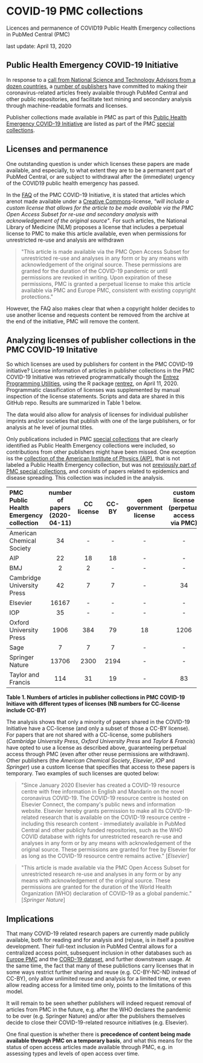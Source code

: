 # COVID-19 PMC collections
Licences and permanence of COVID19 Public Health Emergency collections in PubMed Central (PMC)

last update: April 13, 2020


## Public Health Emergency COVID-19 Initiative
In response to a [call from National Science and Technology Advisors from a dozen countries](https://wellcome.ac.uk/sites/default/files/covid19-open-access-letter.pdf), a [number of publishers](https://wellcome.ac.uk/press-release/publishers-make-coronavirus-covid-19-content-freely-available-and-reusable) have committed to making their coronavirus-related articles freely avalaible through PubMed Central and other public repositories, and facilitate text mining and secondary analysis through machine-readable formats and licenses. 


Publisher collections made available in PMC as part of this [Public Health Emergency COVID-19 Initiative](https://www.ncbi.nlm.nih.gov/pmc/about/covid-19/) are listed as part of the PMC [special collections]( https://www.ncbi.nlm.nih.gov/pmc/journals/collections/?titles=current&search=journals). 


## Licenses and permanence
One outstanding question is under which licenses these papers are made available, and especially, to what extent they are to be a permanent part of PubMed Central, or are subject to withdrawal after the (immediate) urgency of the COVID19 public health emergency has passed. 

In the [FAQ](https://www.ncbi.nlm.nih.gov/pmc/about/covid-19-faq/) of the PMC COVID-19 Initiative, it is stated that articles which arenot made available under a [Creative Commons](https://creativecommons.org/)-license, <em>"will include a custom license that allows for the article to be made available via the PMC Open Access Subset for re-use and secondary analysis with acknowledgement of the original source"</em>. For such articles, the National Library of Medicine (NLM) proposes a license that includes a perpetual license to PMC to make this article available, even when permissions for unrestricted re-use and analysis are withdrawn

>"This article is made available via the PMC Open Access Subset for unrestricted re-use and analyses in any form or by any means with acknowledgement of the original source. These permissions are granted for the duration of the COVID-19 pandemic or until permissions are revoked in writing. Upon expiration of these permissions, PMC is granted a perpetual license to make this article available via PMC and Europe PMC, consistent with existing copyright protections."

However, the FAQ also makes clear that when a copyright holder decides to use another license and requests content be removed from the archive at the end of the initiative, PMC will remove the content. 

## Analyzing licenses of publisher collections in the PMC COVID-19 Initative

So which licenses are used by publishers for content in the PMC COVID-19 initiative? License information of articles in publisher collections in the PMC COVID-19 Initiative was retrieved programmatically though the [Entrez Programming Utilities](https://www.ncbi.nlm.nih.gov/books/NBK25499/), using the R package [rentrez](https://cran.r-project.org/web/packages/rentrez/index.html),  on April 11, 2020. Programmatic classification of licenses was supplemented by manual inspection of the license statements. Scripts and data are shared in this GitHub repo. Results are summarized in Table 1 below.  

The data would also allow for analysis of licenses for individual publisher imprints and/or societies that publish with one of the large publishers, or for analysis at he level of journal titles.   

Only publications included in PMC [special collections](https://www.ncbi.nlm.nih.gov/pmc/journals/collections/?titles=current&search=journals) that are clearly identified as Public Health Emergency collections were included, so contributions from other publishers might have been missed. One exception iss the [collection of the American Institute of Physics (AIP)](https://www.ncbi.nlm.nih.gov/pmc/?term=AIP%20Publishing%20Selective%20Deposit[filter]), that is not labeled a Public Health Emergency collection, but was not [previously part of PMC special collections](https://web.archive.org/web/20190701171946/https://www.ncbi.nlm.nih.gov/pmc/journals/collections/?titles=current&search=journals), and consists of papers related to epidemics and disease spreading. This collection was included in the analysis. 



| PMC Public Health Emergency collection | number of papers (2020-04-11) | CC license | CC-BY | open government license | custom license (perpetual access via PMC) | custom license (temporary access) | custom license (other) | unknown |
|:---------------------------------------|:-----------------------------:|:----------:|:---------------:|:-----------------------:|:-----------------------------:|:---------------------------------:|:----------------------:|:-------:|
|       American Chemical Society        |              34               |     -      |   -   |            -            |                     -                     |                34                 |           -            |    -    |
|                  AIP                   |              22               |     18     |  18   |            -            |                     -                     |                 -                 |           -            |    4    |
|                  BMJ                   |               2               |     2      |   -   |            -            |                     -                     |                 -                 |           -            |    -    |
|       Cambridge University Press       |              42               |     7      |   7   |            -            |                    34                     |                 -                 |           -            |    1    |
|                Elsevier                |             16167             |     -      |   -   |            -            |                     -                     |               16071               |           -            |   96    |
|                  IOP                   |              35               |     -      |   -   |            -            |                     -                     |                35                 |           -            |    -    |
|        Oxford University Press         |             1906              |    384     |  79   |           18            |                   1206                    |                 -                 |          237           |   61    |
|                  Sage                  |               7               |     7      |   7   |            -            |                     -                     |                 -                 |           -            |    -    |
|            Springer Nature             |             13706             |    2300    | 2194  |            -            |                     -                     |               11386               |           3            |   17    |
|           Taylor and Francis           |              114              |     31     |  19   |            -            |                    83                     |                 -                 |           -            |    -    |

**Table 1.  Numbers of articles in publisher collections in PMC COVID-19 Initiave with different types of licenses (NB numbers for CC-license include CC-BY)**
 

The analysis shows that only a minority of papers shared in the COVID-19 Initiative have a CC-license (and only a subset of those a CC-BY license). For papers that are not shared with a CC-license, some publishers (<em>Cambridge University Press</em>, <em>Oxford University Press</em> and <em>Taylor & Francis</em>) have opted to use a license as described above, guaranteeing perpetual access through PMC (even after other reuse permissions are withdrawn). Other publishers (the <em>American Chemical Society</em>, <em>Elsevier</em>, <em>IOP</em> and <em>Springer</em>) use a custom license that specifies that access to these papers is temporary. Two examples of such licenses are quoted below: 

>"Since January 2020 Elsevier has created a COVID-19 resource centre with free information in English and Mandarin on the novel coronavirus COVID-19. The COVID-19 resource centre is hosted on Elsevier Connect, the company's public news and information website. Elsevier hereby grants permission to make all its COVID-19-related research that is available on the COVID-19 resource centre - including this research content - immediately available in PubMed Central and other publicly funded repositories, such as the WHO COVID database with rights for unrestricted research re-use and analyses in any form or by any means with acknowledgement of the original source. These permissions are granted for free by Elsevier for as long as the COVID-19 resource centre remains active." [<em>Elsevier</em>]  

>"This article is made available via the PMC Open Access Subset for
unrestricted research re-use and analyses in any form or by any
means with acknowledgement of the original source. These
permissions are granted for the duration of the World Health
Organization (WHO) declaration of COVID-19 as a global
pandemic." [<em>Springer Nature</em>] 

## Implications
That many COVID-19 related research papers are currently made publicly available, both for reading and for analysis and (re)use, is in itself a positive development. Their full-text inclusion in PubMed Central allows for a centralized access point, subsequent inclusion in other databases such as [Europe PMC](https://europepmc.org/) and the [CORD-19 dataset](https://pages.semanticscholar.org/coronavirus-research), and further downstream usage. At the same time, the fact that many of these publictions carry licenses that in some ways restrict further sharing and reuse (e.g. CC-BY-NC-ND instead of CC-BY), only allow unlimited reuse and analysis for a limited time, or even allow reading access for a limited time only, points to the limitations of this model. 

It will remain to be seen whether publishers will indeed request removal of articles from PMC in the future, e.g. after the WHO declares the pandemic to be over (e.g. Springer Nature) and/or after the publishers themselves decide to close their COVID-19-related resource initiatives (e.g. Elsevier).

One final question is whether there is **precedence of content being made available through PMC on a temporary basis**, and what this means for the status of open access articles made available through PMC, e.g. in assessing types and levels of open access over time.
